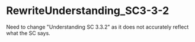 # RewriteUnderstanding_SC3-3-2
Need to change  "Understanding SC 3.3.2" as it does not accurately reflect what the SC says.
